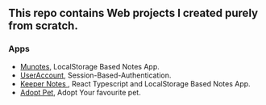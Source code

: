 ## This repo contains Web projects I created purely from scratch.

### Apps
- <a href="./munotes/">Munotes</a>, LocalStorage Based Notes App.
- <a href="./useraccount-session">UserAccount</a>, Session-Based-Authentication.
- <a href="./react-notes-ts">Keeper Notes </a>, React Typescript and LocalStorage Based Notes App.
- <a href="./adopt-pet">Adopt Pet</a>, Adopt Your favourite pet.
